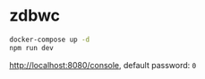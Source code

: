 # zdbwc

``` bash
docker-compose up -d
npm run dev
```

[http://localhost:8080/console](http://localhost:8080/console), default password: `0`

